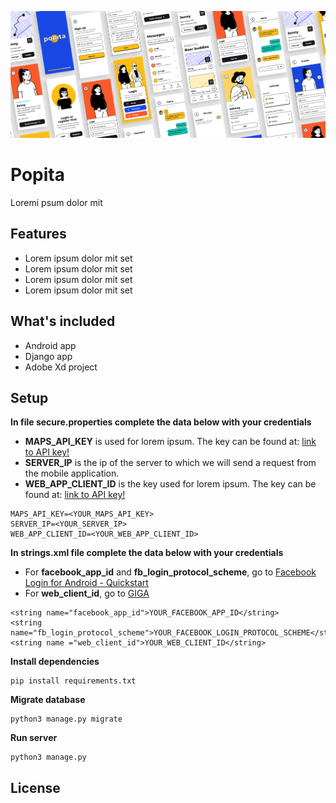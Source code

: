 
![Image of Popita](https://github.com/gpiechnik2/popita/blob/master/static/Popita_app.jpg)

# Popita
Loremi psum dolor mit

## Features
- Lorem ipsum dolor mit set 
- Lorem ipsum dolor mit set 
- Lorem ipsum dolor mit set 
- Lorem ipsum dolor mit set 

## What's included
- Android app
- Django app
- Adobe Xd project

## Setup
**In file secure.properties complete the data below with your credentials**
- **MAPS_API_KEY** is used for lorem ipsum. The key can be found at: [link to API key!](http://google.com) 
- **SERVER_IP** is the ip of the server to which we will send a request from the mobile application.
- **WEB_APP_CLIENT_ID** is the key used for lorem ipsum. The key can be found at: [link to API key!](http://google.com) 

```
MAPS_API_KEY=<YOUR_MAPS_API_KEY>
SERVER_IP=<YOUR_SERVER_IP>
WEB_APP_CLIENT_ID=<YOUR_WEB_APP_CLIENT_ID>
```


**In strings.xml file complete the data below with your credentials**

- For **facebook_app_id** and **fb_login_protocol_scheme**, go to [Facebook Login for Android - Quickstart](https://developers.facebook.com/docs/facebook-login/android/v2.4)
- For **web_client_id**, go to [GIGA](https://google.pl)
```
<string name="facebook_app_id">YOUR_FACEBOOK_APP_ID</string>
<string name="fb_login_protocol_scheme">YOUR_FACEBOOK_LOGIN_PROTOCOL_SCHEME</string>
<string name ="web_client_id">YOUR_WEB_CLIENT_ID</string>
```

**Install dependencies**
```
pip install requirements.txt
```

**Migrate database**
```
python3 manage.py migrate
```

**Run server**
```
python3 manage.py
```

## License
